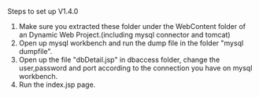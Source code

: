 Steps to set up V1.4.0
1. Make sure you extracted these folder under the WebContent folder of an Dynamic Web Project.(including mysql connector and tomcat)
2. Open up mysql workbench and run the dump file in the folder "mysql dumpfile".
3. Open up the file "dbDetail.jsp" in dbaccess folder, change the user,password and port according to the connection you have on mysql workbench.
5. Run the index.jsp page.